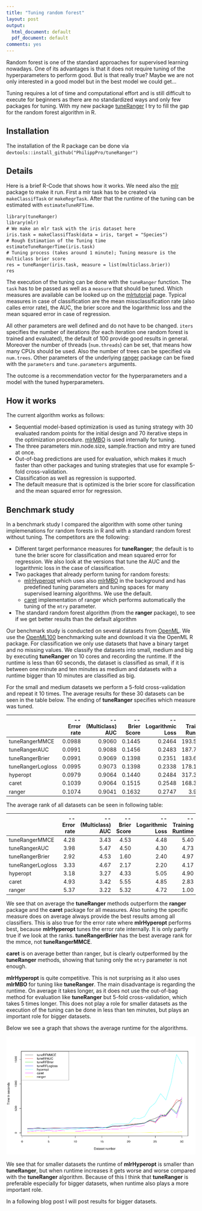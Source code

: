 ```yaml
---
title: "Tuning random forest"
layout: post
output:
  html_document: default
  pdf_document: default
comments: yes
---
```


Random forest is one of the standard approaches for supervised learning nowadays. One of its advantages is that it does 
not require tuning of the hyperparameters to perform good. But is that really true? Maybe we are not only interested in a 
good model but in the best model we could get...

Tuning requires a lot of time and computational effort and is still difficult to execute for beginners as there are no 
standardized ways and only few packages for tuning. With my new package [tuneRanger](https://github.com/PhilippPro/tuneRanger) 
I try to fill the gap for the random forest algorithm in R. 

<!--excerpt-->

## Installation

The installation of the R package can be done via `devtools::install_github("PhilippPro/tuneRanger")`

## Details

Here is a brief R-Code that shows how it works. We need also the [mlr](https://github.com/mlr-org/mlr) package to make it run. 
First a mlr task has to be created via `makeClassifTask` or `makeRegrTask`. After that the runtime of the tuning can be estimated 
with `estimateTuneRFTime`. 

```{r}
library(tuneRanger)
library(mlr)
# We make an mlr task with the iris dataset here 
iris.task = makeClassifTask(data = iris, target = "Species")
# Rough Estimation of the Tuning time
estimateTuneRangerTime(iris.task)
# Tuning process (takes around 1 minute); Tuning measure is the multiclass brier score
res = tuneRanger(iris.task, measure = list(multiclass.brier))
res
```

The execution of the tuning can be done with the `tuneRanger` function. The `task` has to be passed as well as 
a `measure` that should be tuned. Which measures are available can be looked up on the
[mlrtutorial](http://mlr-org.github.io/mlr-tutorial/release/html/measures/index.html) page. Typical measures in case of 
classification are the mean missclassification rate (also calles error rate), the AUC, the brier score and the 
logarithmic loss and the mean squared error in case of regression. 

All other parameters are well defined and do not have to be changed. `iters` specifies the number of iterations 
(for each iteration one random forest is trained and evaluated), the default of 100 provide good results in general. 
Moreover the number of threads (`num.threads`) can be set, that means how many CPUs should be used. Also the number of trees can be 
specified via `num.trees`. Other parameters of the underlying [ranger](https://github.com/imbs-hl/ranger) package can be fixed with
the `parameters` and `tune.parameters` arguments. 

The outcome is a recommendation vector for the hyperparameters and a model with the tuned hyperparameters. 

## How it works

The current algorithm works as follows:
*  Sequential model-based optimization is used as tuning strategy with 30 evaluated random points for the initial design and 
70 iterative steps in the optimization procedure. [mlrMBO](https://github.com/mlr-org/mlrMBO) is used internally for tuning. 
*  The three parameters min.node.size, sample.fraction and mtry are tuned at once. 
*  Out-of-bag predictions are used for evaluation, which makes it much faster than other packages and tuning strategies that 
use for example 5-fold cross-validation. 
*  Classification as well as regression is supported.
*  The default measure that is optimized is the brier score for classification and the mean squared error for regression. 

## Benchmark study

In a benchmark study I compared the algorithm with some other tuning implemenations for random forests in R and with a 
standard random forest without tuning. The competitors are the following:

* Different target performance measures for **tuneRanger**; the default is to tune the brier score for classification and mean squared error for regression. We also look at the versions that tune the AUC and the logarithmic loss in the case of classification.
* Two packages that already perform tuning for random forests:
  + [mlrHyperopt](https://github.com/jakob-r/mlrHyperopt) which uses also [mlrMBO](https://github.com/mlr-org/mlrMBO) in the 
  background and has predefined tuning parameters and tuning spaces for many supervised learning algorithms. We use the default.
  + [caret](https://github.com/topepo/caret) implementation of ranger which performs automatically the tuning of the `mtry` parameter.
* The standard random forest algorithm (from the **ranger** package), to see if we get better results than the default algorithm

Our benchmark study is conducted on several datasets from [OpenML](https://github.com/openml/OpenML). 
We use the [OpenML100](https://arxiv.org/abs/1708.03731) benchmarking suite and download it via the OpenML R package. 
For classification we only use datasets that have a binary target and no missing values. We classify the datasets into small, 
medium and big by executing **tuneRanger** on 10 cores and recording the runtime. If the runtime is less 
than 60 seconds, the dataset is classified as small, if it is between one minute and ten minutes as medium and datasets with a 
runtime bigger than 10 minutes are classified as big. 

For the small and medium datasets we perform a 5-fold cross-validation and repeat it 10 times. The average results for these 
30 datasets can be seen in the table below. The ending of **tuneRanger** specifies which measure was tuned. 


|                  | -- Error rate| -- (Multiclass) AUC| -- Brier Score| -- Logarithmic Loss| -- Training Runtime|
|:-----------------|-------------:|-------------------:|--------------:|-------------------:|-------------------:|
|tuneRangerMMCE    |        0.0988|              0.9060|         0.1445|              0.2464|            193.5932|
|tuneRangerAUC     |        0.0991|              0.9088|         0.1456|              0.2483|            187.7843|
|tuneRangerBrier   |        0.0991|              0.9069|         0.1398|              0.2351|            183.6576|
|tuneRangerLogloss |        0.0995|              0.9073|         0.1398|              0.2338|            178.1290|
|hyperopt          |        0.0979|              0.9064|         0.1440|              0.2484|            317.3986|
|caret             |        0.1039|              0.9064|         0.1515|              0.2548|            168.3151|
|ranger            |        0.1074|              0.9041|         0.1632|              0.2747|              3.9578|

The average rank of all datasets can be seen in following table:

|                  | -- Error rate| -- (Multiclass) AUC| -- Brier Score| -- Logarithmic Loss| -- Training Runtime|
|:-----------------|-------------:|-------------------:|--------------:|-------------------:|-------------------:|
|tuneRangerMMCE    |          4.28|                3.43|           4.53|                4.48|                5.40|
|tuneRangerAUC     |          3.98|                5.47|           4.50|                4.30|                4.73|
|tuneRangerBrier   |          2.92|                4.53|           1.60|                2.40|                4.97|
|tuneRangerLogloss |          3.33|                4.67|           2.17|                2.20|                4.17|
|hyperopt          |          3.18|                3.27|           4.33|                5.05|                4.90|
|caret             |          4.93|                3.42|           5.55|                4.85|                2.83|
|ranger            |          5.37|                3.22|           5.32|                4.72|                1.00|


We see that on average the **tuneRanger** methods outperform the **ranger** package and the **caret** package for all measures.
Also tuning the specific measure does on average always provide the best results among all classifiers. This is also true 
for the error rate where **mlrHyperopt** performs best, because **mlrHyperopt** tunes the error rate internally. 
It is only partly true if we look at the ranks. **tuneRangerBrier** has the best average rank for the mmce, not **tuneRangerMMCE**. 

**caret** is on average better than ranger, but is clearly outperformed by the **tuneRanger** methods, showing that tuning only 
the `mtry` parameter is not enough. 

**mlrHyperopt** is quite competitive. This is not surprising as it also uses **mlrMBO** for tuning like **tuneRanger**. The 
main disadvantage is regarding the runtime. On average it takes longer, as it does not use the out-of-bag method for evaluation 
like **tuneRanger** but 5-fold cross-validation, which takes 5 times longer. This does not play a role for smaller datasets 
as the execution of the tuning can be done in less than ten minutes, but plays an important role for bigger datasets. 

Below we see a graph that shows the average runtime for the algorithms.

![graphic](/images/rf_tune_time.png "graphic")

We see that for smaller datasets the runtime of **mlrHyperopt** is smaller than **tuneRanger**, but when runtime increases 
it gets worse and worse compared with the **tuneRanger** algorithm. Because of this I think that **tuneRanger** is 
preferable especially for bigger datasets, when runtime also plays a more important role. 

In a following blog post I will post results for bigger datasets. 
